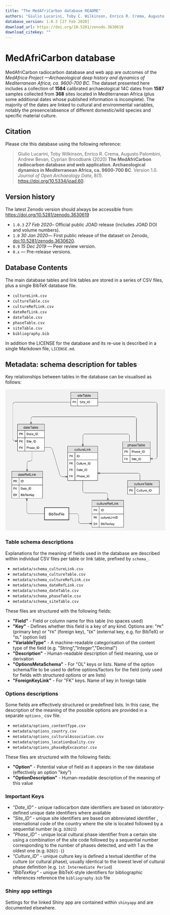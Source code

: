 ```yaml
---
title: "The MedAfriCarbon database README"
authors: "Giulio Lucarini, Toby C. Wilkinson, Enrico R. Crema, Augusto Palombini, Andrew Bevan, Cyprian Broodbank"
database_version: 1.0.3 [27 Feb 2020]
download_url: https://doi.org/10.5281/zenodo.3630619
download_citekey: ""
---
```


# MedAfriCarbon database

MedAfriCarbon radiocarbon database and web app are outcomes of the _MedAfrica Project —Archaeological deep history and dynamics of Mediterranean Africa, ca. 9600-700 BC_. The dataset presented here includes a collection of **1584** calibrated archaeological 14C dates from **1587** samples collected from **368** sites located in Mediterranean Africa (plus some additional dates whose published information is incomplete). The majority of the dates are linked to cultural and environmental variables, notably the presence/absence of different domestic/wild species and specific material culture.

## Citation

Please cite this database using the following reference:

> Giulio Lucarini, Toby Wilkinson, Enrico R. Crema, Augusto Palombini, Andrew Bevan, Cyprian Broodbank (2020) **The MedAfriCarbon radiocarbon database and web application. Archaeological dynamics in Mediterranean Africa, ca. 9600-700 BC**. Version 1.0. _Journal of Open Archaeology Data_, 8(1).  https://doi.org/10.5334/joad.60.

## Version history

The latest Zenodo version should always be accessible from: https://doi.org/10.5281/zenodo.3630619

- `1.0.3` _27 Feb 2020_– Official public JOAD release (includes JOAD DOI and volume numbers).
- `1.0` _30 Jan 2020_— First public release of the dataset on Zenodo, [doi:10.5281/zenodo.3630620](https://doi.org/10.5281/zenodo.3630620).
- `0.9` _15 Dec 2019_ — Peer review version.
- `0.x` — Pre-release versions.

## Database Contents

The main database tables and link tables are stored in a series of CSV files, plus a single BibTeX database file.

- `cultureLink.csv`
- `cultureTable.csv`
- `cultureRefLink.csv`
- `dateRefLink.csv`
- `dateTable.csv`
- `phaseTable.csv`
- `siteTable.csv`
- `bibliography.bib`

In addition the LICENSE for the database and its re-use is described in a single Markdown file, `LICENSE.md`.

## Metadata: schema description for tables

Key relationships between tables in the database can be visualised as follows:

![Database relationships diagram](metadata/table_relationships.png "MedAfrica ERD")

### Table schema descriptions

Explanations for the meaning of fields used in the database are described within individual CSV files per table or link table, prefixed by `schema_`.

- `metadata/schema_cultureLink.csv`
- `metadata/schema_cultureTable.csv`
- `metadata/schema_cultureRefLink.csv`
- `metadata/schema_dateRefLink.csv`
- `metadata/schema_dateTable.csv`
- `metadata/schema_phaseTable.csv`
- `metadata/schema_siteTable.csv`

These files are structured with the following fields:

- **"Field"** - Field or column name for this table (no spaces used)
- **"Key"** - Defines whether this field is a key of any kind. Options are: "`PK`" (primary key) or "`FK`" (foreign key), "`EK`" (external key, e.g. for BibTeX) or "`OL`" (option list)
- **"VariableType"** - A machine-readable categorisation of the content type of the field (e.g. "String","Integer","Decimal")
- **"Description"** - Human-readable description of field meaning, use or derivation
- **"OptionsMetaSchema"** - For "OL" keys or lists. Name of the option schema/file to be used to define options/factors for the field (only used for fields with structured options or are lists)
- **"ForeignKeyLink"** - For "FK" keys. Name of key in foreign table

### Options descriptions

Some fields are effectively structured or predefined lists. In this case, the description of the meaning of the possible options are provided in a separate `options_` csv file.

- `metadata/options_contentType.csv`
- `metadata/options_country.csv`
- `metadata/options_culturalAssociation.csv`
- `metadata/options_locationQuality.csv`
- `metadata/options_phaseByExcavator.csv`

These files are structured with the following fields:

- **"Option"** - Potential value of field as it appears in the raw database (effectively an option "key")
- **"OptionDescription"** - Human-readable description of the meaning of this value

### Important Keys

- *"Date_ID"* - unique radiocarbon date identifiers are based on laboratory-defined unique date identifiers where available
- *"Site_ID"* - unique site identifiers are based on abbreviated identifier , international code of the country where the site is located followed by a sequential number (e.g. `DZ021`)
- *"Phase_ID"* - unique local cultural phase identifier from a certain site using a combination of the site code followed by a sequential number corresponding to the number of phases detected, and with 1 as the oldest one (e.g. `DZ021-1`)
- *"Culture_ID"* - unique culture key is defined a textual identifier of the culture (or cultural phase), usually identical to the lowest level of cultural phase definition (e.g. `1st Intermediate Period`)
- *"BibTexKey"* - unique BibTeX-style identifiers for bibliographic references reference the `bibliography.bib` file

### Shiny app settings

Settings for the linked Shiny app are contained within `shinyapp` and are documented elsewhere.

